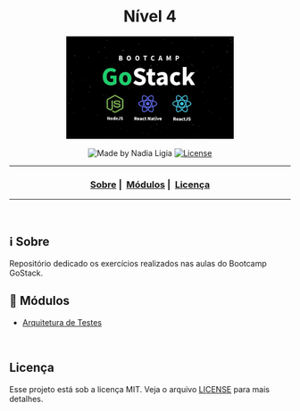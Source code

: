 <h1 align="center">Nível 4</h1>
<p align="center">
  <img src="../assets/logo.jpg" width="300" heigth="300">
</p>

<p align="center">
  <img alt="Made by Nadia Ligia" src="https://img.shields.io/badge/made%20by-Nadia%20Ligia-informational">
  
  <a href="license.md">
  <img alt="License" src="https://img.shields.io/badge/License-MIT-informational">
  </a>
</p>

___

<h3 align="center">
  <a href="#information_source-sobre">Sobre</a>&nbsp;|&nbsp;
  <a href="#book-modulos">Módulos</a>&nbsp;|&nbsp;
  <a href="#licença">Licença</a>
</h3>

___

<br>

## :information_source: Sobre

Repositório dedicado os exercícios realizados nas aulas do Bootcamp GoStack.

## :book: Módulos

- [Arquitetura de Testes](gobarber-api-ddd)
<!-- - [Continuando back-end do app]() -->
<!-- - [Finalizando o back-end do app]() -->

<br>

## Licença 

Esse projeto está sob a licença MIT. Veja o arquivo [LICENSE](../LICENSE) para mais detalhes.